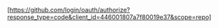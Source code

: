 [https://github.com/login/oauth/authorize?response_type=code&client_id=446001807a7f80019e37&scope=repo]